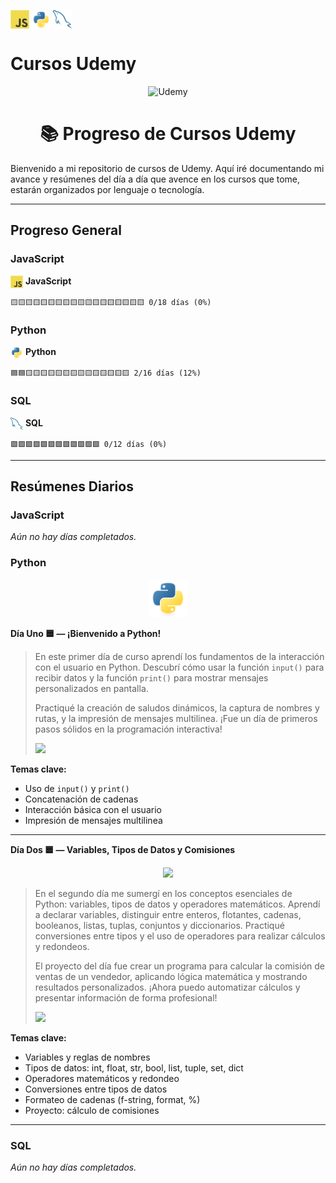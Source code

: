 <img src="https://raw.githubusercontent.com/devicons/devicon/master/icons/javascript/javascript-original.svg" width="30" style="vertical-align:middle;"/> <img src="https://raw.githubusercontent.com/devicons/devicon/master/icons/python/python-original.svg" width="30" style="vertical-align:middle;"/> <img src="https://raw.githubusercontent.com/devicons/devicon/master/icons/mysql/mysql-original.svg" width="30" style="vertical-align:middle;"/>

# Cursos Udemy

<div align="center">
	<img src="https://img.shields.io/badge/Udemy-Cursos%20en%20progreso-blueviolet?style=for-the-badge&logo=udemy" alt="Udemy" />
	<h1>📚 Progreso de Cursos Udemy</h1>
</div>

Bienvenido a mi repositorio de cursos de Udemy. Aquí iré documentando mi avance y resúmenes del día a día que avence en los cursos que tome, estarán organizados por lenguaje o tecnología.

---


## Progreso General

### JavaScript
<img src="https://raw.githubusercontent.com/devicons/devicon/master/icons/javascript/javascript-original.svg" width="20" style="vertical-align:middle;"/> **JavaScript**
```
🟨🟨🟨🟨🟨🟨🟨🟨🟨🟨🟨🟨🟨🟨🟨🟨🟨🟨 0/18 días (0%)
```

### Python
<img src="https://raw.githubusercontent.com/devicons/devicon/master/icons/python/python-original.svg" width="20" style="vertical-align:middle;"/> **Python**
```
🟦🟦🟨🟨🟨🟨🟨🟨🟨🟨🟨🟨🟨🟨🟨🟨 2/16 días (12%)
```

### SQL
<img src="https://raw.githubusercontent.com/devicons/devicon/master/icons/mysql/mysql-original.svg" width="20" style="vertical-align:middle;"/> **SQL**
```
🟩🟩🟩🟩🟩🟩🟩🟩🟩🟩🟩🟩 0/12 días (0%)
```

---

## Resúmenes Diarios

### JavaScript
*Aún no hay días completados.*

### Python

<div align="center">
  <img src="https://raw.githubusercontent.com/devicons/devicon/master/icons/python/python-original.svg" width="60"/>
</div>

**Día Uno 🟦 — ¡Bienvenido a Python!**

> En este primer día de curso aprendí los fundamentos de la interacción con el usuario en Python. Descubrí cómo usar la función `input()` para recibir datos y la función `print()` para mostrar mensajes personalizados en pantalla.
>
> Practiqué la creación de saludos dinámicos, la captura de nombres y rutas, y la impresión de mensajes multilinea. ¡Fue un día de primeros pasos sólidos en la programación interactiva!
>
> <img src="https://media.giphy.com/media/KAq5w47R9rmTuvWOWa/giphy.gif" width="200"/>

**Temas clave:**
- Uso de `input()` y `print()`
- Concatenación de cadenas
- Interacción básica con el usuario
- Impresión de mensajes multilinea

---

**Día Dos 🟦 — Variables, Tipos de Datos y Comisiones**

<div align="center">
  <img src="https://media.giphy.com/media/3o7aD2saalBwwftBIY/giphy.gif" width="200"/>
</div>

> En el segundo día me sumergí en los conceptos esenciales de Python: variables, tipos de datos y operadores matemáticos. Aprendí a declarar variables, distinguir entre enteros, flotantes, cadenas, booleanos, listas, tuplas, conjuntos y diccionarios. Practiqué conversiones entre tipos y el uso de operadores para realizar cálculos y redondeos.
>
> El proyecto del día fue crear un programa para calcular la comisión de ventas de un vendedor, aplicando lógica matemática y mostrando resultados personalizados. ¡Ahora puedo automatizar cálculos y presentar información de forma profesional!
>
> <img src="https://media.giphy.com/media/3o7aD2saalBwwftBIY/giphy.gif" width="200"/>

**Temas clave:**
- Variables y reglas de nombres
- Tipos de datos: int, float, str, bool, list, tuple, set, dict
- Operadores matemáticos y redondeo
- Conversiones entre tipos de datos
- Formateo de cadenas (f-string, format, %)
- Proyecto: cálculo de comisiones

---

### SQL
*Aún no hay días completados.*

